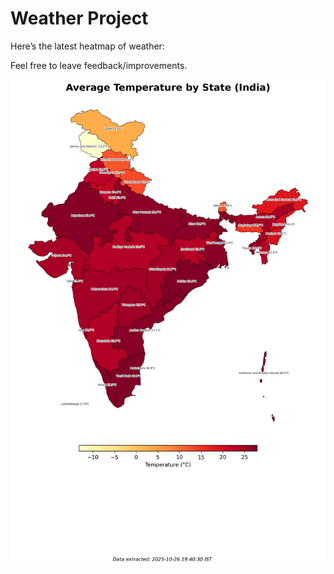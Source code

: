 # Weather Project

Here’s the latest heatmap of weather:

Feel free to leave feedback/improvements.

![India Heatmap](docs/assets/india_heatmap.png?v=FE2BD9)
